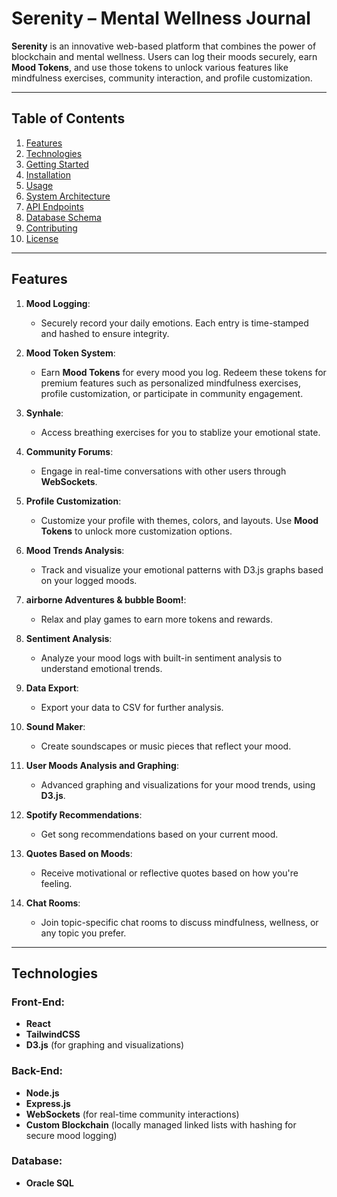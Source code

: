 # Serenity – Mental Wellness Journal

**Serenity** is an innovative web-based platform that combines the power of blockchain and mental wellness. Users can log their moods securely, earn **Mood Tokens**, and use those tokens to unlock various features like mindfulness exercises, community interaction, and profile customization.

---

## Table of Contents
1. [Features](#features)
2. [Technologies](#technologies)
3. [Getting Started](#getting-started)
4. [Installation](#installation)
5. [Usage](#usage)
6. [System Architecture](#system-architecture)
7. [API Endpoints](#api-endpoints)
8. [Database Schema](#database-schema)
9. [Contributing](#contributing)
10. [License](#license)

---

## Features <a name="features"></a>

1. **Mood Logging**: 
    - Securely record your daily emotions. Each entry is time-stamped and hashed to ensure integrity.
    
2. **Mood Token System**:
    - Earn **Mood Tokens** for every mood you log. Redeem these tokens for premium features such as personalized mindfulness exercises, profile customization, or participate in community engagement.

3. **Synhale**:
    - Access breathing exercises for you to stablize your emotional state.
    
4. **Community Forums**:
    - Engage in real-time conversations with other users through **WebSockets**.
    
5. **Profile Customization**:
    - Customize your profile with themes, colors, and layouts. Use **Mood Tokens** to unlock more customization options.
    
6. **Mood Trends Analysis**:
    - Track and visualize your emotional patterns with D3.js graphs based on your logged moods.

7. **airborne Adventures & bubble Boom!**:
    - Relax and play games to earn more tokens and rewards.
    
8. **Sentiment Analysis**:
    - Analyze your mood logs with built-in sentiment analysis to understand emotional trends.

9. **Data Export**:
    - Export your data to CSV for further analysis.

10. **Sound Maker**:
    - Create soundscapes or music pieces that reflect your mood.

11. **User Moods Analysis and Graphing**:
    - Advanced graphing and visualizations for your mood trends, using **D3.js**.

12. **Spotify Recommendations**:
    - Get song recommendations based on your current mood.

13. **Quotes Based on Moods**:
    - Receive motivational or reflective quotes based on how you're feeling.

14. **Chat Rooms**:
    - Join topic-specific chat rooms to discuss mindfulness, wellness, or any topic you prefer.

---

## Technologies <a name="technologies"></a>

### Front-End:
- **React**
- **TailwindCSS**
- **D3.js** (for graphing and visualizations)

### Back-End:
- **Node.js**
- **Express.js**
- **WebSockets** (for real-time community interactions)
- **Custom Blockchain** (locally managed linked lists with hashing for secure mood logging)

### Database:
- **Oracle SQL**
